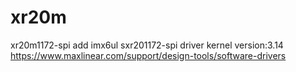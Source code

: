 # xr20m
xr20m1172-spi
add imx6ul sxr201172-spi driver
kernel version:3.14
https://www.maxlinear.com/support/design-tools/software-drivers
